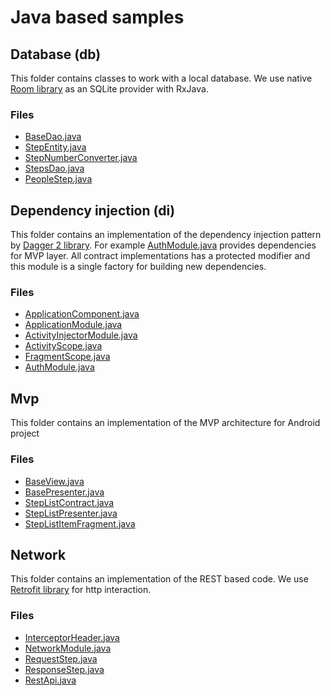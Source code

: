 # Java based samples

## Database (db)
This folder contains classes to work with a local database. We use native [Room library](https://developer.android.com/topic/libraries/architecture/room) as an SQLite provider with RxJava.

### Files

* [BaseDao.java](db/BaseDao.java)
* [StepEntity.java](db/StepEntity.java)
* [StepNumberConverter.java](db/StepNumberConverter.java)
* [StepsDao.java](db/StepsDao.java)
* [PeopleStep.java](db/PeopleStep.java)

## Dependency injection (di)
This folder contains an implementation of the dependency injection pattern by [Dagger 2 library](https://google.github.io/dagger/).
For example [AuthModule.java](di/AuthModule.java) provides dependencies for MVP layer. All contract implementations has a protected modifier and this module is a single factory for building new dependencies.

### Files

* [ApplicationComponent.java](di/ApplicationComponent.java)
* [ApplicationModule.java](di/ApplicationModule.java)
* [ActivityInjectorModule.java](di/ActivityInjectorModule.java)
* [ActivityScope.java](di/ActivityScope.java)
* [FragmentScope.java](di/FragmentScope.java)
* [AuthModule.java](di/AuthModule.java)

## Mvp
This folder contains an implementation of the MVP architecture for Android project

### Files

* [BaseView.java](mvp/BaseView.java)
* [BasePresenter.java](mvp/BasePresenter.java)
* [StepListContract.java](mvp/StepListContract.java)
* [StepListPresenter.java](mvp/StepListPresenter.java)
* [StepListItemFragment.java](mvp/StepListItemFragment.java)

## Network
This folder contains an implementation of the REST based code. We use [Retrofit library](http://square.github.io/retrofit/) for http interaction.


### Files

* [InterceptorHeader.java](network/InterceptorHeader.java)
* [NetworkModule.java](network/NetworkModule.java)
* [RequestStep.java](network/RequestStep.java)
* [ResponseStep.java](network/ResponseStep.java)
* [RestApi.java](network/RestApi.java)